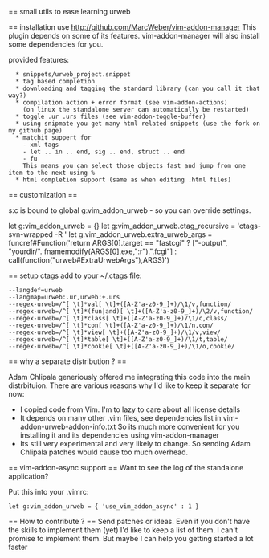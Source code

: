 == small utils to ease learning urweb

== installation
use http://github.com/MarcWeber/vim-addon-manager
This plugin depends on some of its features. vim-addon-manager will also install some dependencies for you.

provided features:

      * snippets/urweb_project.snippet
      * tag based completion
      * downloading and tagging the standard library (can you call it that way?)
      * compilation action + error format (see vim-addon-actions)
        (on linux the standalone server can automatically be restarted)
      * toggle .ur .urs files (see vim-addon-toggle-buffer)
      * using snipmate you get many html related snippets (use the fork on my github page)
      * matchit suppert for
        - xml tags
        - let .. in .. end, sig .. end, struct .. end
        - fu
        This means you can select those objects fast and jump from one item to the next using %
      * html completion support (same as when editing .html files)

== customization ==

  s:c is bound to global g:vim_addon_urweb - so you can override settings.

  let g:vim_addon_urweb = {}
  let g:vim_addon_urweb.ctag_recursive = 'ctags-svn-wrapped -R '
  let g:vim_addon_urweb.extra_urweb_args = funcref#Function('return ARGS[0].target == "fastcgi" ? ["-output", "yourdir/". fnamemodify(ARGS[0].exe,":r").".fcgi"] : call(function("urweb#ExtraUrwebArgs"),ARGS)')

== setup ctags
add to your ~/.ctags file:

    --langdef=urweb
    --langmap=urweb:.ur,urweb:+.urs
    --regex-urweb=/^[ \t]*val[ \t]+([A-Z'a-z0-9_]+)/\1/v,function/
    --regex-urweb=/^[ \t]*(fun|and)[ \t]+([A-Z'a-z0-9_]+)/\2/v,function/
    --regex-urweb=/^[ \t]*class[ \t]+([A-Z'a-z0-9_]+)/\1/c,class/
    --regex-urweb=/^[ \t]*con[ \t]+([A-Z'a-z0-9_]+)/\1/n,con/
    --regex-urweb=/^[ \t]*view[ \t]+([A-Z'a-z0-9_]+)/\1/v,view/
    --regex-urweb=/^[ \t]*table[ \t]+([A-Z'a-z0-9_]+)/\1/t,table/
    --regex-urweb=/^[ \t]*cookie[ \t]+([A-Z'a-z0-9_]+)/\1/o,cookie/

== why a separate distribution ? ==

Adam Chlipala generiously offered me integrating this code into the main
distrbituion. There are various reasons why I'd like to keep it separate for
now:

  - I copied code from Vim. I'm to lazy to care about all license details
  - It depends on many other .vim files, see dependencies list in
    vim-addon-urweb-addon-info.txt
    So its much more convenient for you installing it and its dependencies using
    vim-addon-manager
  - Its still very experimental and very likely to change. So sending Adam
    Chlipala patches would cause too much overhead.

== vim-addon-async support ==
Want to see the log of the standalone application?

Put this into your .vimrc:

    let g:vim_addon_urweb = { 'use_vim_addon_async' : 1 }


== How to contribute ? ==
Send patches or ideas. Even if you don't have the skills to implement them
(yet) I'd like to keep a list of them. I can't promise to implement them.
But maybe I can help you getting started a lot faster
